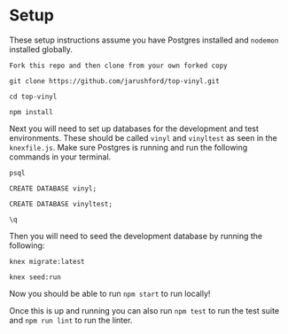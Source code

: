 # Setup

These setup instructions assume you have Postgres installed and `nodemon` installed globally.

```
Fork this repo and then clone from your own forked copy

git clone https://github.com/jarushford/top-vinyl.git

cd top-vinyl

npm install
```

Next you will need to set up databases for the development and test environments. These should be called `vinyl` and `vinyltest` as seen in the `knexfile.js`. Make sure Postgres is running and run the following commands in your terminal.

```
psql

CREATE DATABASE vinyl;

CREATE DATABASE vinyltest;

\q
```

Then you will need to seed the development database by running the following:

```
knex migrate:latest

knex seed:run
```

Now you should be able to run `npm start` to run locally!

Once this is up and running you can also run `npm test` to run the test suite and `npm run lint` to run the linter.
